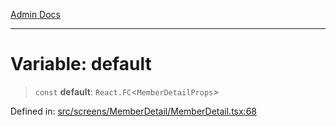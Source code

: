 [Admin Docs](/)

---

# Variable: default

> `const` **default**: `React.FC`\<`MemberDetailProps`\>

Defined in: [src/screens/MemberDetail/MemberDetail.tsx:68](https://github.com/PalisadoesFoundation/talawa-admin/blob/main/src/screens/MemberDetail/MemberDetail.tsx#L68)
